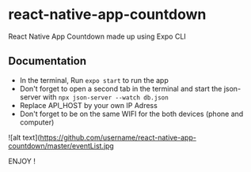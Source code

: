 # react-native-app-countdown

React Native App Countdown made up using Expo CLI

## Documentation 

- In the terminal, Run `expo start` to run the app
- Don't forget to open a second tab in the terminal and start the json-server with `npx json-server --watch db.json`
- Replace API_HOST by your own IP Adress
- Don't forget to be on the same WIFI for the both devices (phone and computer)

![alt text](https://github.com/username/react-native-app-countdown/master/eventList.jpg

ENJOY !
